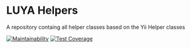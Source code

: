 # LUYA Helpers

A repository containg all helper classes based on the Yii Helper classes

[![Maintainability](https://api.codeclimate.com/v1/badges/4532c4d6b6257ed0a0fe/maintainability)](https://codeclimate.com/github/luyadev/luya-helpers/maintainability)
[![Test Coverage](https://api.codeclimate.com/v1/badges/4532c4d6b6257ed0a0fe/test_coverage)](https://codeclimate.com/github/luyadev/luya-helpers/test_coverage)